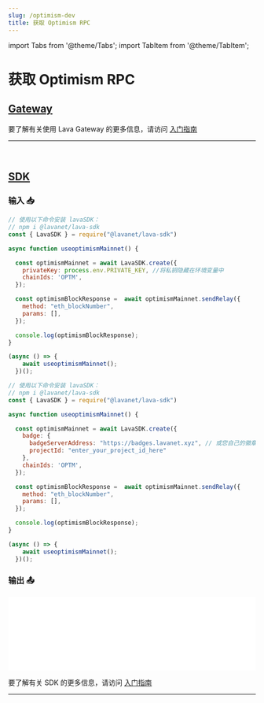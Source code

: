 ```yaml
---
slug: /optimism-dev
title: 获取 Optimism RPC
---
```


import Tabs from '@theme/Tabs';
import TabItem from '@theme/TabItem';

# 获取 Optimism RPC

## [Gateway](https://gateway.lavanet.xyz/?utm_source=optimism-dev&utm_medium=docs&utm_campaign=docs-to-gateway)

要了解有关使用 Lava Gateway 的更多信息，请访问 [入门指南](https://docs.lavanet.xyz/gateway-getting-started?utm_source=optimism-dev&utm_medium=docs&utm_campaign=docs-to-docs)

<hr />
<br />

## [SDK](https://github.com/lavanet/lava-sdk)

### 输入 📥

<Tabs>
<TabItem value="backend" label="BackEnd">

```jsx
// 使用以下命令安装 lavaSDK：
// npm i @lavanet/lava-sdk
const { LavaSDK } = require("@lavanet/lava-sdk")

async function useoptimismMainnet() {

  const optimismMainnet = await LavaSDK.create({
    privateKey: process.env.PRIVATE_KEY, //将私钥隐藏在环境变量中
    chainIds: 'OPTM',
  });

  const optimismBlockResponse =  await optimismMainnet.sendRelay({
    method: "eth_blockNumber",
    params: [],
  });

  console.log(optimismBlockResponse);
}

(async () => {
    await useoptimismMainnet();
  })();
```

</TabItem>
<TabItem value="frontend" label="FrontEnd">

```jsx
// 使用以下命令安装 lavaSDK：
// npm i @lavanet/lava-sdk
const { LavaSDK } = require("@lavanet/lava-sdk")

async function useoptimismMainnet() {

  const optimismMainnet = await LavaSDK.create({
    badge: {
      badgeServerAddress: "https://badges.lavanet.xyz", // 或您自己的徽章服务器 URL
      projectId: "enter_your_project_id_here" 
    },    
    chainIds: 'OPTM',
  });

  const optimismBlockResponse =  await optimismMainnet.sendRelay({
    method: "eth_blockNumber",
    params: [],
  });

  console.log(optimismBlockResponse);
}

(async () => {
    await useoptimismMainnet();
  })();
```

</TabItem>
</Tabs>

### 输出 📤

<iframe width="100%" src="/img/chains/optimism_call.webm" frameborder="0" allow="autoplay; encrypted-media; gyroscope; picture-in-picture" allowfullscreen></iframe>

要了解有关 SDK 的更多信息，请访问 [入门指南](https://docs.lavanet.xyz/sdk-getting-started?utm_source=getting-optimism-rpc&utm_medium=docs&utm_campaign=docs-to-docs)

<hr />